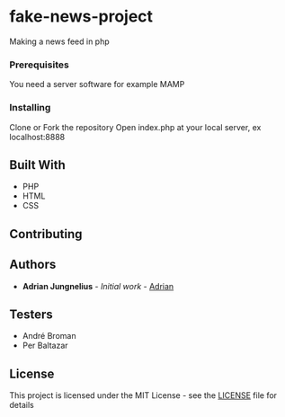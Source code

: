 # fake-news-project
Making a news feed in php

### Prerequisites

You need a server software
for example MAMP

### Installing

Clone or Fork the repository
Open index.php at your local server, ex localhost:8888

## Built With

* PHP
* HTML
* CSS

## Contributing


## Authors

* **Adrian Jungnelius** - *Initial work* - [Adrian](AdrianJung.github.io)

## Testers
* André Broman
* Per Baltazar


## License

This project is licensed under the MIT License - see the [LICENSE](LICENSE) file for details

